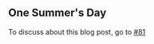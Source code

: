 ## One Summer's Day

To discuss about this blog post, go to [#81](https://github.com/ngxson/blog-comments/issues/81)

<!-- {"issue":81} -->